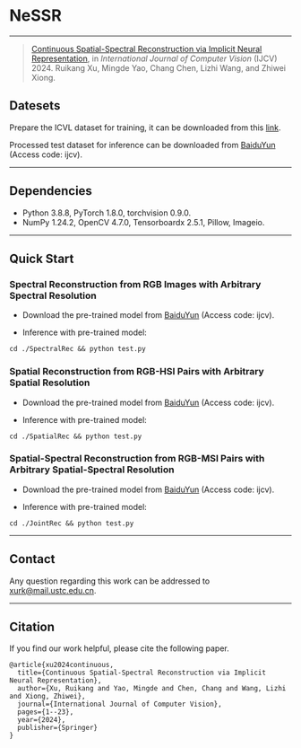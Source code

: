 # NeSSR

****
> [Continuous Spatial-Spectral Reconstruction via Implicit Neural Representation](https://link.springer.com/article/10.1007/s11263-024-02150-3), in *International Journal of Computer Vision* (IJCV) 2024.
> Ruikang Xu, Mingde Yao, Chang Chen, Lizhi Wang, and Zhiwei Xiong. 

## Datesets

Prepare the ICVL dataset for training, it can be downloaded from this [link](https://icvl.cs.bgu.ac.il/hyperspectral/).

Processed test dataset for inference can be downloaded from [BaiduYun](https://pan.baidu.com/s/1jCoAI96V73lwVp1DplYmjA?pwd=ijcv) (Access code: ijcv).


****

## Dependencies
* Python 3.8.8, PyTorch 1.8.0, torchvision 0.9.0.
* NumPy 1.24.2, OpenCV 4.7.0, Tensorboardx 2.5.1, Pillow, Imageio. 
****

## Quick Start

### Spectral Reconstruction from RGB Images with Arbitrary Spectral Resolution 

* Download the pre-trained model from [BaiduYun](https://pan.baidu.com/s/1jCoAI96V73lwVp1DplYmjA?pwd=ijcv) (Access code: ijcv).



* Inference with pre-trained model:
```
cd ./SpectralRec && python test.py
```

### Spatial Reconstruction from RGB-HSI Pairs with Arbitrary Spatial Resolution 

* Download the pre-trained model from [BaiduYun](https://pan.baidu.com/s/1jCoAI96V73lwVp1DplYmjA?pwd=ijcv) (Access code: ijcv). 

* Inference with pre-trained model:
```
cd ./SpatialRec && python test.py
```

### Spatial-Spectral Reconstruction from RGB-MSI Pairs with Arbitrary Spatial-Spectral Resolution 

* Download the pre-trained model from [BaiduYun](https://pan.baidu.com/s/1jCoAI96V73lwVp1DplYmjA?pwd=ijcv) (Access code: ijcv).

* Inference with pre-trained model:
```
cd ./JointRec && python test.py
```

****
## Contact
Any question regarding this work can be addressed to xurk@mail.ustc.edu.cn.

****


## Citation
If you find our work helpful, please cite the following paper.
```
@article{xu2024continuous,
  title={Continuous Spatial-Spectral Reconstruction via Implicit Neural Representation},
  author={Xu, Ruikang and Yao, Mingde and Chen, Chang and Wang, Lizhi and Xiong, Zhiwei},
  journal={International Journal of Computer Vision},
  pages={1--23},
  year={2024},
  publisher={Springer}
}
```
